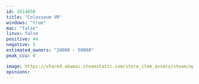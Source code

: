 ```yaml
---
id: 1614850
title: "Colosseum VR"
windows: "true"
mac: "false"
linux: false
positive: 44
negative: 5
estimated_owners: "20000 - 50000"
peak_ccu: 0

image: https://shared.akamai.steamstatic.com/store_item_assets/steam/apps/1614850/header.jpg?t=1703017530
opinions:
---
```

